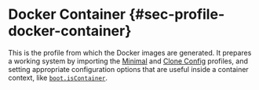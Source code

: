 # Docker Container {#sec-profile-docker-container}

This is the profile from which the Docker images are generated. It prepares a
working system by importing the [Minimal](#sec-profile-minimal) and
[Clone Config](#sec-profile-clone-config) profiles, and
setting appropriate configuration options that are useful inside a container
context, like [`boot.isContainer`](options.html#opt-boot.isContainer).
